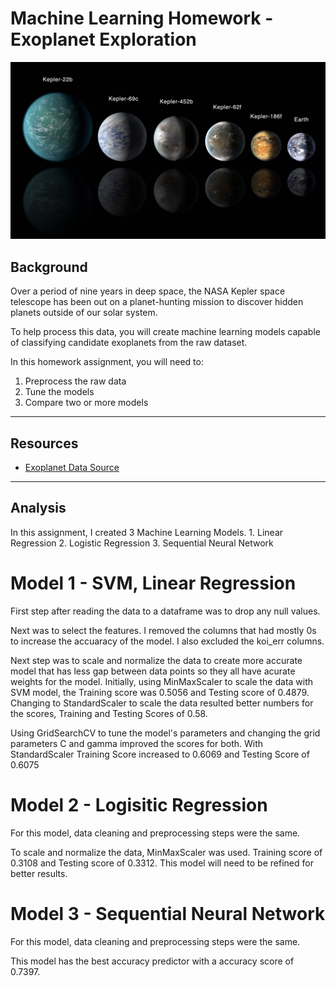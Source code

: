 # Machine Learning Homework - Exoplanet Exploration

![exoplanets.jpg](Images/exoplanets.jpg)

## Background

Over a period of nine years in deep space, the NASA Kepler space telescope has been out on a planet-hunting mission to discover hidden planets outside of our solar system.

To help process this data, you will create machine learning models capable of classifying candidate exoplanets from the raw dataset.

In this homework assignment, you will need to:

1. Preprocess the raw data
2. Tune the models
3. Compare two or more models

- - -

## Resources

* [Exoplanet Data Source](https://www.kaggle.com/nasa/kepler-exoplanet-search-results)

- - -

## Analysis

In this assignment, I created 3 Machine Learning Models. 
    1. Linear Regression
    2. Logistic Regression
    3. Sequential Neural Network

# Model 1 - SVM, Linear Regression
First step after reading the data to a dataframe was to drop any null values. 

Next was to select the features. I removed the columns that had mostly 0s to increase the accuaracy of the model. I also excluded the koi_err columns.

Next step was to scale and normalize the data to create more accurate model that has less gap between data points so they all have acurate weights for the model. Initially, using MinMaxScaler to scale the data with SVM model, the Training score was 0.5056 and Testing score of 0.4879. Changing to StandardScaler to scale the data resulted better numbers for the scores, Training and Testing Scores of 0.58.

Using GridSearchCV to tune the model's parameters and changing the grid parameters C and gamma improved the scores for both. With StandardScaler Training Score increased to 0.6069 and Testing Score of 0.6075

# Model 2 - Logisitic Regression
For this model, data cleaning and preprocessing steps were the same. 

To scale and  normalize the data, MinMaxScaler was used. Training score of 0.3108 and Testing score of 0.3312. This model will need to be refined for better results. 

# Model 3 - Sequential Neural Network
For this model, data cleaning and preprocessing steps were the same. 

This model has the best accuracy predictor with a accuracy score of 0.7397.
